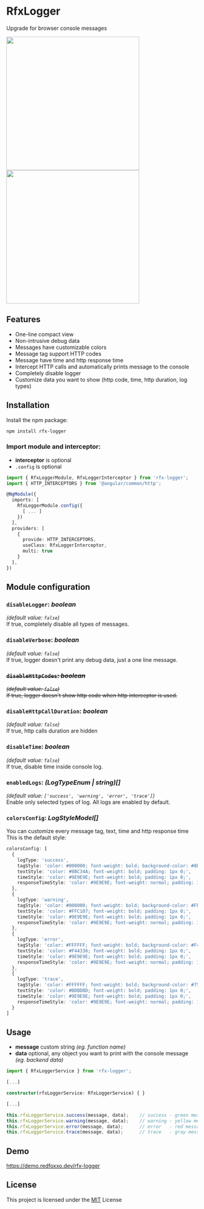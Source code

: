 # RfxLogger

Upgrade for browser console messages

<img src="https://i.ibb.co/L6MSKnB/nice.png" width="350" />
<br />
<img src="https://i.ibb.co/6wZcg0x/rfx-http-logger.png" width="350" />

## Features

- One-line compact view
- Non-intrusive debug data
- Messages have customizable colors
- Message tag support HTTP codes
- Message have time and http response time
- Intercept HTTP calls and automatically prints message to the console
- Completely disable logger
- Customize data you want to show (http code, time, http duration, log types)

## Installation

Install the npm package:
```bash
npm install rfx-logger
```

### Import module and interceptor:

- __interceptor__ is optional 
- `.config` is optional
```typescript
import { RfxLoggerModule, RfxLoggerInterceptor } from 'rfx-logger';
import { HTTP_INTERCEPTORS } from '@angular/common/http';

@NgModule({
  imports: [
    RfxLoggerModule.config({
      [ ... ]
    })
  ],
  providers: [
    {
      provide: HTTP_INTERCEPTORS,
      useClass: RfxLoggerInterceptor,
      multi: true
    }
  ],
})
```

## Module configuration

### `disableLogger`: _boolean_
_(default value: `false`)_<br>
If true, completely disable all types of messages.

### `disableVerbose`: _boolean_
_(default value: `false`)_<br>
If true, logger doesn't print any debug data, just a one line message.

### ~~`disableHttpCodes`: _boolean_~~
~~_(default value: `false`)_<br>~~
~~If true, logger doesn't show http code when http interceptor is used.~~

### `disableHttpCallDuration`: _boolean_
_(default value: `false`)_<br>
If true, http calls duration are hidden

### `disableTime`: _boolean_
_(default value: `false`)_<br>
If true, disable time inside console log.

### `enabledLogs`: _(LogTypeEnum | string)[]_
_(default value: `['success', 'warning', 'error', 'trace']`)_<br>
Enable only selected types of log.
All logs are enabled by default.

### `colorsConfig`: _LogStyleModel[]_
You can customize every message tag, text, time and http response time<br>
This is the default style:
```typescript
colorsConfig: [
  {
    logType: 'success',
    tagStyle: 'color: #000000; font-weight: bold; background-color: #8BC34A; padding: 1px 5px; margin-left: 2px;',
    textStyle: 'color: #8BC34A; font-weight: bold; padding: 1px 0;',
    timeStyle: 'color: #9E9E9E; font-weight: bold; padding: 1px 0;',
    responseTimeStyle: 'color: #9E9E9E; font-weight: normal; padding: 1px 0;'
  },
  {
    logType: 'warning',
    tagStyle: 'color: #000000; font-weight: bold; background-color: #FFC107; padding: 1px 5px; margin-left: 2px;',
    textStyle: 'color: #FFC107; font-weight: bold; padding: 1px 0;',
    timeStyle: 'color: #9E9E9E; font-weight: bold; padding: 1px 0;',
    responseTimeStyle: 'color: #9E9E9E; font-weight: normal; padding: 1px 0;'
  },
  {
    logType: 'error',
    tagStyle: 'color: #FFFFFF; font-weight: bold; background-color: #F44336; padding: 1px 5px; margin-left: 2px;',
    textStyle: 'color: #F44336; font-weight: bold; padding: 1px 0;',
    timeStyle: 'color: #9E9E9E; font-weight: bold; padding: 1px 0;',
    responseTimeStyle: 'color: #9E9E9E; font-weight: normal; padding: 1px 0;'
  },
  {
    logType: 'trace',
    tagStyle: 'color: #FFFFFF; font-weight: bold; background-color: #757575; padding: 1px 5px; margin-left: 2px;',
    textStyle: 'color: #BDBDBD; font-weight: bold; padding: 1px 0;',
    timeStyle: 'color: #9E9E9E; font-weight: bold; padding: 1px 0;',
    responseTimeStyle: 'color: #9E9E9E; font-weight: normal; padding: 1px 0;'
  }
]
```


## Usage

* __message__
custom string *(eg. function name)*
* __data__
optional, any object you want to print with the console message *(eg. backend data)*

```typescript
import { RfxLoggerService } from 'rfx-logger';

[...]

constructor(rfxLoggerService: RfxLoggerService) { }

[...]

this.rfxLoggerService.success(message, data);    // success - green message
this.rfxLoggerService.warning(message, data);    // warning - yellow message
this.rfxLoggerService.error(message, data);      // error   - red message
this.rfxLoggerService.trace(message, data);      // trace   - gray message
```

## Demo

https://demo.redfoxxo.dev/rfx-logger

## License

This project is licensed under the [MIT](http://vjpr.mit-license.org) License

